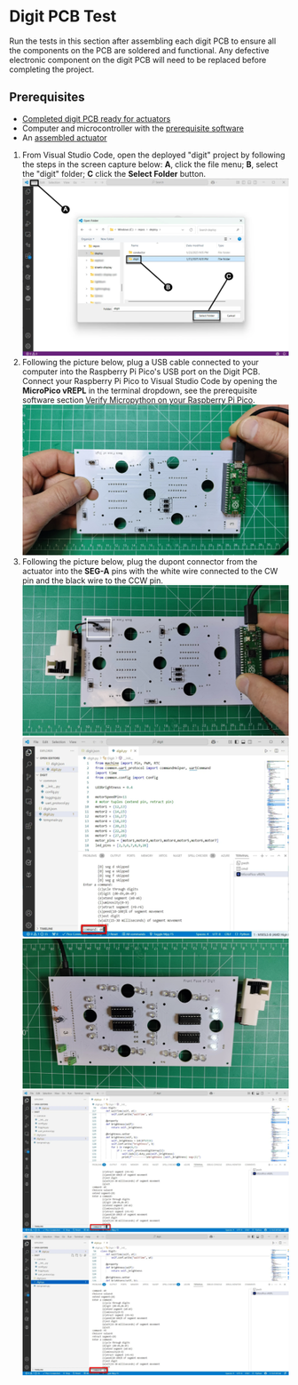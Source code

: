 # Digit PCB Test

Run the tests in this section after assembling each digit PCB to ensure all the components on the PCB are soldered and functional. Any defective electronic component on the digit PCB will need to be replaced before completing the project.

## Prerequisites

- [Completed digit PCB ready for actuators](./digitpcbassembly.md)
- Computer and microcontroller with the [prerequisite software](../prerequisitesoftware.md)
- An [assembled actuator](actuatorassembly.md)

1. From Visual Studio Code, open the deployed "digit" project by following the steps in the screen capture below: **A**, click the file menu; **B**, select the "digit" folder; **C** click the **Select Folder** button.
![testpcbactuator-prerequisite](../img/testpcbactuator/prerequisite.webp)
1. Following the picture below, plug a USB cable connected to your computer into the Raspberry Pi Pico's USB port on the Digit PCB. Connect your Raspberry Pi Pico to Visual Studio Code by opening the **MicroPico vREPL** in the terminal dropdown, see the prerequisite software section [Verify Micropython on your Raspberry Pi Pico](../prerequisitesoftware.md/#verify_micropython_on_your_raspberry_pi_pico).
![testpcbactuator-1](../img/testpcbactuator/testpcbactuator-1.webp)
1. Following the picture below, plug the dupont connector from the actuator into the **SEG-A** pins with the white wire connected to the CW pin and the black wire to the CCW pin.
![testpcbactuator-2](../img/testpcbactuator/testpcbactuator-2.webp)
![testpcbactuator-3](../img/testpcbactuator/testpcbactuator-3.webp)
![testpcbactuator-4](../img/testpcbactuator/testpcbactuator-4.webp)
![testpcbactuator-5](../img/testpcbactuator/testpcbactuator-5.webp)
![testpcbactuator-6](../img/testpcbactuator/testpcbactuator-6.webp)

[def]: ./actuatorassembly.md